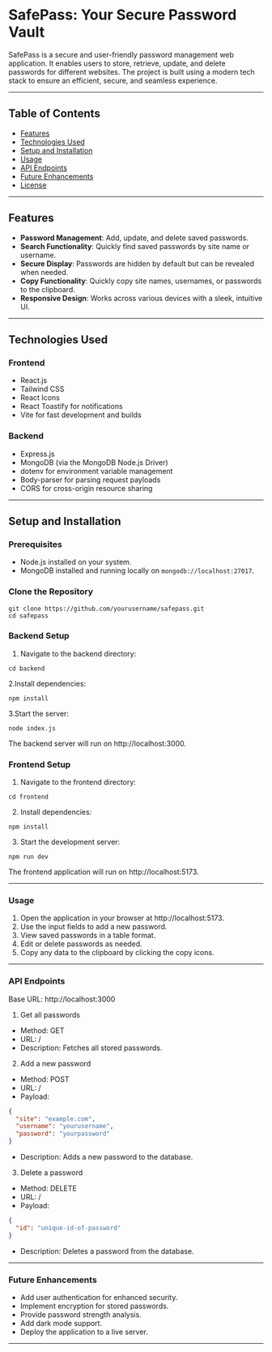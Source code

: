 # SafePass: Your Secure Password Vault

SafePass is a secure and user-friendly password management web application. It enables users to store, retrieve, update, and delete passwords for different websites. The project is built using a modern tech stack to ensure an efficient, secure, and seamless experience.

---

## Table of Contents

- [Features](#features)
- [Technologies Used](#technologies-used)
- [Setup and Installation](#setup-and-installation)
- [Usage](#usage)
- [API Endpoints](#api-endpoints)
- [Future Enhancements](#future-enhancements)
- [License](#license)

---

## Features

- **Password Management**: Add, update, and delete saved passwords.
- **Search Functionality**: Quickly find saved passwords by site name or username.
- **Secure Display**: Passwords are hidden by default but can be revealed when needed.
- **Copy Functionality**: Quickly copy site names, usernames, or passwords to the clipboard.
- **Responsive Design**: Works across various devices with a sleek, intuitive UI.

---

## Technologies Used

### Frontend

- React.js
- Tailwind CSS
- React Icons
- React Toastify for notifications
- Vite for fast development and builds

### Backend

- Express.js
- MongoDB (via the MongoDB Node.js Driver)
- dotenv for environment variable management
- Body-parser for parsing request payloads
- CORS for cross-origin resource sharing

---

## Setup and Installation

### Prerequisites

- Node.js installed on your system.
- MongoDB installed and running locally on `mongodb://localhost:27017`.

### Clone the Repository

```
git clone https://github.com/yourusername/safepass.git
cd safepass
```

### Backend Setup
1. Navigate to the backend directory:
```
cd backend 
```


2.Install dependencies:
```
npm install
```

3.Start the server:
```
node index.js
```

The backend server will run on http://localhost:3000.

### Frontend Setup
1. Navigate to the frontend directory:
```
cd frontend
```

2. Install dependencies:
```
npm install
```

3. Start the development server:
```
npm run dev
```

The frontend application will run on http://localhost:5173.

---

### Usage
1. Open the application in your browser at http://localhost:5173.
2. Use the input fields to add a new password.
3. View saved passwords in a table format.
4. Edit or delete passwords as needed.
5. Copy any data to the clipboard by clicking the copy icons.

---

### API Endpoints

Base URL: http://localhost:3000
1. Get all passwords

- Method: GET
- URL: /
- Description: Fetches all stored passwords.

2. Add a new password

- Method: POST
- URL: /
- Payload:
```json
{
  "site": "example.com",
  "username": "yourusername",
  "password": "yourpassword"
}
```

- Description: Adds a new password to the database.

3. Delete a password

- Method: DELETE
- URL: /
- Payload:
```json
{
  "id": "unique-id-of-password"
}
```

- Description: Deletes a password from the database.

---

### Future Enhancements
- Add user authentication for enhanced security.
- Implement encryption for stored passwords.
- Provide password strength analysis.
- Add dark mode support.
- Deploy the application to a live server.

---